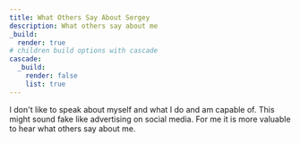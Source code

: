```yaml
---
title: What Others Say About Sergey
description: What others say about me
_build:
  render: true
# children build options with cascade
cascade:
  _build:
    render: false
    list: true
---
```


I don't like to speak about myself and what I do and am capable of.
This might sound fake like advertising on social media.
For me it is more valuable to hear what others say about me.
